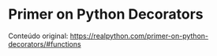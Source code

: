Primer on Python Decorators
===========================

Conteúdo original: https://realpython.com/primer-on-python-decorators/#functions